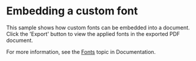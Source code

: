 Embedding a custom font
=======================

This sample shows how custom fonts can be embedded into a document. Click the 'Export' button to view the applied fonts in the exported PDF document.

For more information, see the [Fonts](@Doc/Topics/PDF/Fonts) topic in Documentation.
